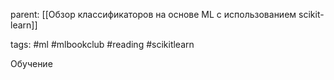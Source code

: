 parent: [[Обзор классификаторов на основе ML с использованием scikit-learn]]

tags: #ml #mlbookclub #reading #scikitlearn 

Обучение 